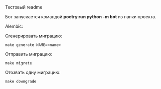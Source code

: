 Тестовый readme

Бот запускается командой <b>poetry run python -m bot</b> из папки проекта.


Alembic:

Сгенерировать миграцию:

    make generate NAME=<name>

Отправить миграцию:

    make migrate

Отозвать одну миграцию:

    make downgrade